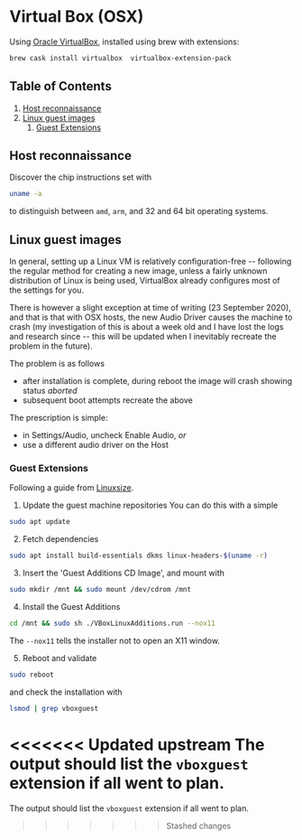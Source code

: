 # Virtual Box (OSX)

Using [Oracle VirtualBox](https://www.virtualbox.org/), installed using brew with extensions:

```bash
brew cask install virtualbox  virtualbox-extension-pack
```

<!--BEGIN TOC-->
## Table of Contents
1. [Host reconnaissance](#host-reconnaissance)
2. [Linux guest images](#linux-guest-images)
    1. [Guest Extensions](#guest-extensions)

<!--END TOC-->

## Host reconnaissance
Discover the chip instructions set with
```bash
uname -a 
```
to distinguish between `amd`, `arm`, and 32 and 64 bit operating systems.

## Linux guest images
In general, setting up a Linux VM is relatively configuration-free -- following the regular method for creating a new image, unless a fairly unknown distribution of Linux is being used, VirtualBox already configures most of the settings for you.

There is however a slight exception at time of writing (23 September 2020), and that is that with OSX hosts, the new Audio Driver causes the machine to crash (my investigation of this is about a week old and I have lost the logs and research since -- this will be updated when I inevitably recreate the problem in the future).

The problem is as follows
- after installation is complete, during reboot the image will crash showing status *aborted*
- subsequent boot attempts recreate the above

The prescription is simple:
- in Settings/Audio, uncheck Enable Audio, *or*
- use a different audio driver on the Host


### Guest Extensions

Following a guide from [Linuxsize](https://linuxize.com/post/how-to-install-virtualbox-guest-additions-on-debian-10/).

1. Update the guest machine repositories
You can do this with a simple 
```bash
sudo apt update
```

2. Fetch dependencies
```bash
sudo apt install build-essentials dkms linux-headers-$(uname -r)
```

3. Insert the 'Guest Additions CD Image', and mount with
```bash
sudo mkdir /mnt && sudo mount /dev/cdrom /mnt 
```

4. Install the Guest Additions
```bash
cd /mnt && sudo sh ./VBoxLinuxAdditions.run --nox11
```
The `--nox11` tells the installer not to open an X11 window.

5. Reboot and validate
```bash
sudo reboot 
```
and check the installation with
```bash
lsmod | grep vboxguest
```
<<<<<<< Updated upstream
The output should list the `vboxguest` extension if all went to plan.
=======
The output should list the `vboxguest` extension if all went to plan.
>>>>>>> Stashed changes
